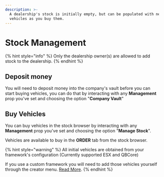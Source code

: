```yaml
---
description: >-
  A dealership's stock is initially empty, but can be populated with new
  vehicles as you buy them.
---
```


# Stock Management

{% hint style="info" %}
Only the dealership owner(s) are allowed to add stock to the dealership.
{% endhint %}

## Deposit money

You will need to deposit money into the company's vault before you can start buying vehicles, you can do that by interacting with any **Management** prop you've set and choosing the option "**Company Vault**"

## Buy Vehicles

You can buy vehicles in the stock browser by interacting with any **Management** prop you've set and choosing the option "**Manage Stock**".

Vehicles are available to buy in the **ORDER** tab from the stock browser.

{% hint style="warning" %}
All initial vehicles are obtained from your framework's configuration (Currently supported ESX and QBCore)

If you use a custom framework you will need to add those vehicles yourself through the creator menu. [Read More](vehicle-supply.md).
{% endhint %}
